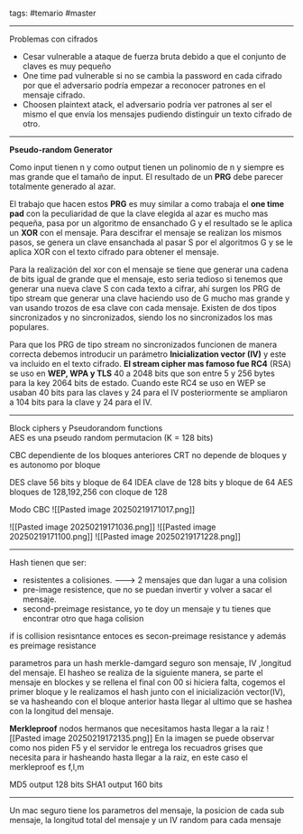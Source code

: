 tags: #temario #master 

---

Problemas con cifrados
 - Cesar vulnerable a ataque de fuerza bruta debido a que el conjunto de claves es muy pequeño
 - One time pad vulnerable si no se cambia la password en cada cifrado por que el adversario podría empezar a reconocer patrones en el mensaje cifrado.
 - Choosen plaintext atack, el adversario podría ver patrones al ser el mismo el que envía los mensajes pudiendo distinguir un texto cifrado de otro.

---
**Pseudo-random Generator**

Como input tienen n y como output tienen un polinomio de n y siempre es mas grande que el tamaño de input.
El resultado de un **PRG** debe parecer totalmente generado al azar.

El trabajo que hacen estos **PRG** es muy similar a como trabaja el **one time pad** con la peculiaridad de que la clave elegida al azar es mucho mas pequeña, pasa por un algoritmo de ensanchado G y el resultado se le aplica un **XOR** con el mensaje. Para descifrar el mensaje se realizan los mismos pasos, se genera un clave ensanchada al pasar S por el algoritmos G y se le aplica XOR con el texto cifrado para obtener el mensaje.

Para la realización del xor con el mensaje se tiene que generar una cadena de bits igual de grande que el mensaje, esto seria tedioso si tenemos que generar una nueva clave S con cada texto a cifrar, ahí surgen los PRG de tipo stream que generar una clave haciendo uso de G mucho mas grande y van usando trozos de esa clave con cada mensaje.
Existen de dos tipos sincronizados y no sincronizados, siendo los no sincronizados los mas populares.

Para que los PRG de tipo stream no sincronizados funcionen de manera correcta debemos introducir un parámetro **Inicialization vector (IV)** y este va incluido en el texto cifrado.
**El stream cipher mas famoso fue RC4** (RSA) se uso en **WEP, WPA y TLS**  40 a 2048 bits que son entre 5 y 256 bytes para la key 2064 bits de estado.
Cuando este RC4 se uso en WEP se usaban 40 bits para las claves y 24 para el IV posteriormente se ampliaron a 104 bits para la clave y 24 para el IV.

---
Block ciphers y Pseudorandom functions    
AES es una pseudo random permutacion (K = 128 bits)

CBC dependiente de los bloques anteriores
CRT no depende de bloques y es autonomo por bloque

DES clave 56 bits y bloque de 64
IDEA clave de 128 bits y bloque de 64
AES bloques de 128,192,256 con cloque de 128

Modo CBC
![[Pasted image 20250219171017.png]]

![[Pasted image 20250219171036.png]]
![[Pasted image 20250219171100.png]]
![[Pasted image 20250219171228.png]]


---
Hash tienen que ser:
- resistentes a colisiones. ---> 2 mensajes que dan lugar a una colision
- pre-image resistence, que no se puedan invertir y volver a sacar el mensaje.
- second-preimage resistance, yo te doy un mensaje y tu tienes que encontrar otro que haga colision

if is collision resisntance entoces es secon-preimage resistance y además es preimage resistance

parametros para un hash merkle-damgard seguro son mensaje, IV ,longitud del mensaje. El hasheo se realiza de la siguiente manera, se parte el mensaje en blockes y se rellena el final con 00 si hiciera falta, cogemos el primer bloque y le realizamos el hash junto con el inicialización vector(IV), se va hasheando con el bloque anterior hasta llegar al ultimo que se hashea con la longitud del mensaje.

**Merkleproof** nodos hermanos que necesitamos hasta llegar a la raiz 
![[Pasted image 20250219172135.png]]
En la imagen se puede observar como nos piden F5 y el servidor le entrega los recuadros grises que necesita para ir hasheando hasta llegar a la raiz, en este caso el merkleproof es f,l,m

MD5 output 128 bits
SHA1 output 160 bits

---
Un mac seguro tiene los parametros del mensaje, la posicion de cada sub mensaje, la longitud total del mensaje y un IV random para cada mensaje